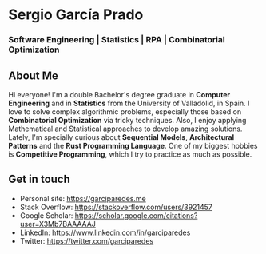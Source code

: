 # Sergio García Prado 
### Software Engineering | Statistics | RPA | Combinatorial Optimization

## About Me
Hi everyone! I'm a double Bachelor's degree graduate in <strong>Computer Engineering</strong> and in <strong>Statistics</strong> from the University of Valladolid, in Spain. I love to solve complex algorithmic problems, especially those based on <strong>Combinatorial Optimization</strong> via tricky techniques. Also, I enjoy applying Mathematical and Statistical approaches to develop amazing solutions. Lately, I'm specially curious about <strong>Sequential Models</strong>, <strong>Architectural Patterns</strong> and the <strong>Rust Programming Language</strong>. One of my biggest hobbies is <strong>Competitive Programming</strong>, which I try to practice as much as possible.

## Get in touch
- Personal site: https://garciparedes.me
- Stack Overflow: https://stackoverflow.com/users/3921457
- Google Scholar: https://scholar.google.com/citations?user=X3Mb7BAAAAAJ
- LinkedIn: https://www.linkedin.com/in/garciparedes
- Twitter: https://twitter.com/garciparedes
